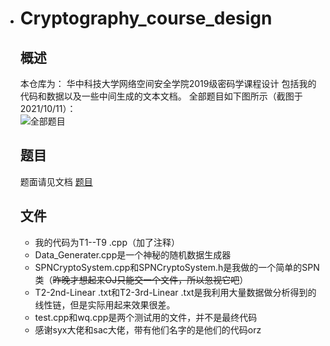 * # Cryptography_course_design

  ## 概述

  本仓库为： 华中科技大学网络空间安全学院2019级密码学课程设计
  包括我的代码和数据以及一些中间生成的文本文档。
  全部题目如下图所示（截图于2021/10/11）：    
  ![全部题目](../../README.assets/全部题目.png)

  ## 题目

  题面请见文档 [题目](./题目.docx)

  ## 文件

  * 我的代码为T1--T9 .cpp（加了注释）
  * Data_Generater.cpp是一个神秘的随机数据生成器
  * SPNCryptoSystem.cpp和SPNCryptoSystem.h是我做的一个简单的SPN类（~~昨晚才想起来OJ只能交一个文件，所以忽视它吧~~）
  * T2-2nd-Linear .txt和T2-3rd-Linear .txt是我利用大量数据做分析得到的线性链，但是实际用起来效果很差。
  * test.cpp和wq.cpp是两个测试用的文件，并不是最终代码
  * 感谢syx大佬和sac大佬，带有他们名字的是他们的代码orz
